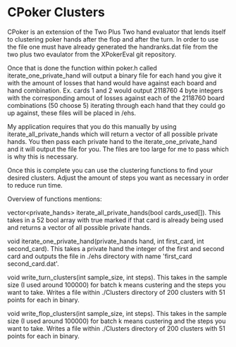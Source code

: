 # CPoker Clusters

CPoker is an extension of the Two Plus Two hand evaluator that lends itself to clustering poker hands after the flop and after the turn.
In order to use the file one must have already generated the handranks.dat file from the two plus two evaulator from the XPokerEval git repository.

Once that is done the function within poker.h called iterate_one_private_hand will output a binary file for each hand you give it with the amount of losses that hand would have against each board and hand combination. Ex. cards 1 and 2 would output 2118760 4 byte integers with the corresponding amout of losses against each of the 2118760 board combinations (50 choose 5) iterating through each hand that they could go up against, these files will be placed in /ehs.

My application requires that you do this manually by using iterate_all_private_hands which will return a vector of all possible private hands. You then pass each private hand to the iterate_one_private_hand and it will output the file for you. The files are too large for me to pass which is why this is necessary.

Once this is complete you can use the clustering functions to find your desired clusters. Adjust the amount of steps you want as necessary in order to reduce run time.

Overview of functions mentions:

vector<private_hands> iterate_all_private_hands(bool cards_used[]). This takes in a 52 bool array with true marked if that card is already being used and returns a vector of all possible private hands.

void iterate_one_private_hand(private_hands hand, int first_card, int second_card). This takes a private hand the integer of the first and second card and outputs the file in ./ehs directory with name 'first_card second_card.dat'.

void write_turn_clusters(int sample_size, int steps). This takes in the sample size (I used around 100000) for batch k means custering and the steps you want to take. Writes a file within ./Clusters directory of 200 clusters with 51 points for each in binary.

void write_flop_clusters(int sample_size, int steps). This takes in the sample size (I used around 100000) for batch k means custering and the steps you want to take. Writes a file within ./Clusters directory of 200 clusters with 51 points for each in binary.

